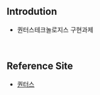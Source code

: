 ## Introdution
* 퀀터스테크놀로지스 구현과제
<br />

## Reference Site
* [퀀터스](https://www.quantus.kr/alloc/dual_momentum)
